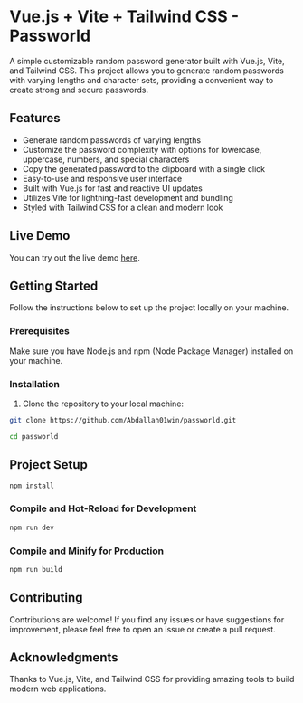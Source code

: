 # Vue.js + Vite + Tailwind CSS - Passworld

A simple customizable random password generator built with Vue.js, Vite, and Tailwind CSS. This project allows you to generate random passwords with varying lengths and character sets, providing a convenient way to create strong and secure passwords.

## Features

- Generate random passwords of varying lengths
- Customize the password complexity with options for lowercase, uppercase, numbers, and special characters
- Copy the generated password to the clipboard with a single click
- Easy-to-use and responsive user interface
- Built with Vue.js for fast and reactive UI updates
- Utilizes Vite for lightning-fast development and bundling
- Styled with Tailwind CSS for a clean and modern look

## Live Demo

You can try out the live demo [here](https://example.com/random-password-generator-demo).

## Getting Started

Follow the instructions below to set up the project locally on your machine.

### Prerequisites

Make sure you have Node.js and npm (Node Package Manager) installed on your machine.

### Installation

1. Clone the repository to your local machine:

```bash
git clone https://github.com/Abdallah01win/passworld.git
```

```bash
cd passworld
```

## Project Setup

```sh
npm install
```

### Compile and Hot-Reload for Development

```sh
npm run dev
```

### Compile and Minify for Production

```sh
npm run build
```

## Contributing

Contributions are welcome! If you find any issues or have suggestions for improvement, please feel free to open an issue or create a pull request.

## Acknowledgments

Thanks to Vue.js, Vite, and Tailwind CSS for providing amazing tools to build modern web applications.
